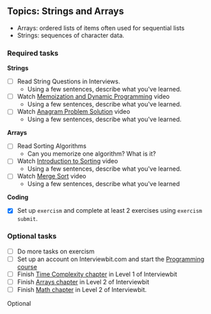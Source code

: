 ## Topics: Strings and Arrays

* Arrays: ordered lists of items often used for sequential lists
* Strings: sequences of character data.

### Required tasks

**Strings**

- [ ] Read String Questions in Interviews.
  - Using a few sentences, describe what you've learned.
- [ ] Watch [Memoization and Dynamic Programming](https://www.youtube.com/watch?v=P8Xa2BitN3I) video
  - Using a few sentences, describe what you've learned.
- [ ] Watch [Anagram Problem Solution](https://www.youtube.com/watch?v=3MwRGPPB4tw) video
  - Using a few sentences, describe what you've learned.

**Arrays**

- [ ] Read Sorting Algorithms
  - Can you memorize one algorithm? What is it?
- [ ] Watch [Introduction to Sorting](https://www.youtube.com/watch?v=pkkFqlG0Hds) video
  - Using a few sentences, describe what you've learned.
- [ ] Watch [Merge Sort](https://www.youtube.com/watch?v=KF2j-9iSf4Q) video
  - Using a few sentences, describe what you've learned

**Coding**

- [x] Set up `exercism` and complete at least 2 exercises using `exercism submit`.

### Optional tasks

- [ ] Do more tasks on exercism
- [ ] Set up an account on Interviewbit.com and start the [Programming course](https://www.interviewbit.com/courses/programming/)
- [ ] Finish [Time Complexity chapter](https://www.interviewbit.com/courses/programming/topics/time-complexity) in Level 1 of Interviewbit
- [ ] Finish [Arrays chapter]((https://www.interviewbit.com/courses/programming/topics/arrays/)) in Level 2 of Interviewbit
- [ ] Finish [Math chapter](https://www.interviewbit.com/courses/programming/topics/math/) in Level 2 of Interviewbit.

Optional